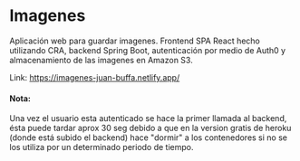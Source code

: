 # Imagenes

Aplicación web para guardar imagenes. Frontend SPA React hecho utilizando CRA, backend Spring Boot, autenticación por medio de Auth0 y almacenamiento de las imagenes en Amazon S3.



Link: https://imagenes-juan-buffa.netlify.app/
#### Nota: 
Una vez el usuario esta autenticado se hace la primer llamada al backend, ésta puede tardar aprox 30 seg debido a que en la version gratis de heroku (donde está subido el backend) hace "dormir" a los contenedores si no se los utiliza por un determinado periodo de tiempo.
